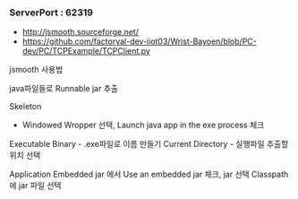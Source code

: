 <h3>ServerPort : 62319</h3>

* http://jsmooth.sourceforge.net/
* https://github.com/factoryal-dev-iiot03/Wrist-Bayoen/blob/PC-dev/PC/TCPExample/TCPClient.py

jsmooth 사용법

java파일들로 Runnable jar 추출

Skeleton
 - Windowed Wropper 선택, Launch java app in the exe process 체크

Executable 
Binary - .exe파일로 이름 만들기 
Current Directory - 실행파일 추출할 위치 선택

Application
Embedded jar 에서 Use an embedded jar 체크, jar 선택
Classpath에 jar 파일 선택
